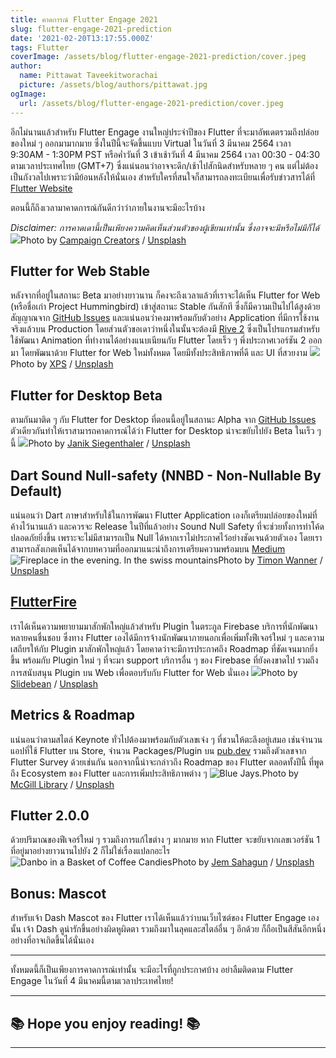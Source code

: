 ```yaml
---
title: คาดการณ์ Flutter Engage 2021
slug: flutter-engage-2021-prediction
date: '2021-02-20T13:17:55.000Z'
tags: Flutter
coverImage: /assets/blog/flutter-engage-2021-prediction/cover.jpeg
author:
  name: Pittawat Taveekitworachai
  picture: /assets/blog/authors/pittawat.jpg
ogImage:
  url: /assets/blog/flutter-engage-2021-prediction/cover.jpeg
---
```


อีกไม่นานแล้วสำหรับ Flutter Engage งานใหญ่ประจำปีของ Flutter ที่จะมาอัพเดตรวมถึงปล่อยของใหม่ ๆ ออกมามากมาย ซึ่งในปีนี้จะจัดขึ้นแบบ Virtual ในวันที่ 3 มีนาคม 2564 เวลา 9:30AM - 1:30PM PST หรือค่ำวันที่ 3 เข้าเช้าวันที่ 4 มีนาคม 2564 เวลา 00:30 - 04:30 ตามเวลาประเทศไทย (GMT+7) ซึ่งแน่นอนว่าอาจจะดึก/เช้าไปสักนิดสำหรับหลาย ๆ คน แต่ไม่ต้องเป็นกังวลไปเพราะว่ามีย้อนหลังให้นั่นเอง สำหรับใครที่สนใจก็สามารถลงทะเบียนเพื่อรับข่าวสารได้ที่ [Flutter Website](https://events.flutter.dev)

ตอนนี้ก็ถึงเวลามาคาดการณ์กันดีกว่าว่าภายในงานจะมีอะไรบ้าง

*Disclaimer: การคาดเดานี้เป็นเพียงความคิดเห็นส่วนตัวของผู้เขียนเท่านั้น ซึ่งอาจจะมีหรือไม่มีก็ได้*
![](https://images.unsplash.com/photo-1542744095-291d1f67b221?crop=entropy&amp;cs=tinysrgb&amp;fit=max&amp;fm=jpg&amp;ixid=MXwxMTc3M3wwfDF8c2VhcmNofDN8fHdlYnxlbnwwfHx8&amp;ixlib=rb-1.2.1&amp;q=80&amp;w=2000)Photo by [Campaign Creators](https://unsplash.com/@campaign_creators?utm_source=ghost&utm_medium=referral&utm_campaign=api-credit) / [Unsplash](https://unsplash.com/?utm_source=ghost&utm_medium=referral&utm_campaign=api-credit)
## Flutter for Web Stable

หลังจากที่อยู่ในสถานะ Beta มาอย่างยาวนาน ก็คงจะถึงเวลาแล้วที่เราจะได้เห็น Flutter for Web (หรือชื่อเก่า Project Hummingbird) เข้าสู่สถานะ Stable กันสักที ซึ่งก็มีความเป็นไปได้สูงด้วย สัญญาณจาก [GitHub Issues](https://github.com/flutter/flutter/pull/76433) และแน่นอนว่าคงมาพร้อมกับตัวอย่าง Application ที่มีการใช้งานจริงแล้วบน Production โดยส่วนตัวขอเดาว่าหนึ่งในนั้นจะต้องมี [Rive 2](https://rive.app) ซึ่งเป็นโปรแกรมสำหรับใช้พัฒนา Animation ที่ทำงานได้อย่างแนบเนียนกับ Flutter โดยเร็ว ๆ พึ่งประกาศเวอร์ชัน 2 ออกมา โดยพัฒนาด้วย Flutter for Web ใหม่ทั้งหมด โดยมีทั้งประสิทธิภาพที่ดี และ UI ที่สวยงาม
![](https://images.unsplash.com/photo-1593642532400-2682810df593?crop=entropy&amp;cs=tinysrgb&amp;fit=max&amp;fm=jpg&amp;ixid=MXwxMTc3M3wxfDF8c2VhcmNofDF8fGRlc2t0b3B8ZW58MHx8fA&amp;ixlib=rb-1.2.1&amp;q=80&amp;w=2000)Photo by [XPS](https://unsplash.com/@xps?utm_source=ghost&utm_medium=referral&utm_campaign=api-credit) / [Unsplash](https://unsplash.com/?utm_source=ghost&utm_medium=referral&utm_campaign=api-credit)
##  Flutter for Desktop Beta

ตามกันมาติด ๆ กับ Flutter for Desktop ที่ตอนนี้อยู่ในสถานะ Alpha จาก [GitHub Issues](https://github.com/flutter/flutter/pull/76433) ตัวเดียวกันทำให้เราสามารถคาดการณ์ได้ว่า Flutter for Desktop น่าจะขยับไปยัง Beta ในเร็ว ๆ นี้
![](https://images.unsplash.com/photo-1564900132589-61cd95f9bd84?crop=entropy&amp;cs=tinysrgb&amp;fit=max&amp;fm=jpg&amp;ixid=MXwxMTc3M3wwfDF8c2VhcmNofDR8fGRhcnR8ZW58MHx8fA&amp;ixlib=rb-1.2.1&amp;q=80&amp;w=2000)Photo by [Janik Siegenthaler](https://unsplash.com/@jnksg?utm_source=ghost&utm_medium=referral&utm_campaign=api-credit) / [Unsplash](https://unsplash.com/?utm_source=ghost&utm_medium=referral&utm_campaign=api-credit)
## Dart Sound Null-safety (NNBD - Non-Nullable By Default)

แน่นอนว่า Dart ภาษาสำหรับใช้ในการพัฒนา Flutter Application เองก็เตรียมปล่อยของใหม่ที่ค้างไว้นานแล้ว และควรจะ Release ในปีที่แล้วอย่าง Sound Null Safety ที่จะช่วยทั้งการทำโค้ดปลอดภัยยิ่งขึ้น เพราะจะไม่มีสามารถเป็น Null ได้หากเราไม่ประกาศไว้อย่างชัดเจนด้วยตัวเอง โดยเราสามารถสังเกตเห็นได้จากบทความที่ออกมาแนะนำถึงการเตรียมความพร้อมบน [Medium](https://medium.com/dartlang/preparing-the-dart-and-flutter-ecosystem-for-null-safety-e550ce72c010)
![Fireplace in the evening. In the swiss mountains](https://images.unsplash.com/photo-1556191325-0e553d4de1fb?crop=entropy&amp;cs=tinysrgb&amp;fit=max&amp;fm=jpg&amp;ixid=MXwxMTc3M3wwfDF8c2VhcmNofDM2fHxmaXJlfGVufDB8fHw&amp;ixlib=rb-1.2.1&amp;q=80&amp;w=2000)Photo by [Timon Wanner](https://unsplash.com/@77timon?utm_source=ghost&utm_medium=referral&utm_campaign=api-credit) / [Unsplash](https://unsplash.com/?utm_source=ghost&utm_medium=referral&utm_campaign=api-credit)
## [FlutterFire](https://firebase.flutter.dev)

เราได้เห็นความพยายามมาสักพักใหญ่แล้วสำหรับ Plugin ในตระกูล Firebase บริการที่นักพัฒนาหลายคนชื่นชอบ ซึ่งทาง Flutter เองได้มีการจ้างนักพัฒนาภายนอกเพื่อเพิ่มทั้งฟีเจอร์ใหม่ ๆ และความเสถียรให้กับ Plugin มาสักพักใหญ่แล้ว โดยคาดว่าจะมีการประกาศถึง Roadmap ที่ชัดเจนมากยิ่งขึ้น พร้อมกับ Plugin ใหม่ ๆ ที่จะมา support บริการอื่น ๆ ของ Firebase ที่ยังคงขาดไป รวมถึงการสนับสนุน Plugin บน Web เพื่อตอบรับกับ Flutter for Web นั่นเอง
![](https://images.unsplash.com/photo-1590103514966-5e2a11c13e21?crop=entropy&amp;cs=tinysrgb&amp;fit=max&amp;fm=jpg&amp;ixid=MXwxMTc3M3wwfDF8c2VhcmNofDJ8fHJvYWRtYXB8ZW58MHx8fA&amp;ixlib=rb-1.2.1&amp;q=80&amp;w=2000)Photo by [Slidebean](https://unsplash.com/@slidebean?utm_source=ghost&utm_medium=referral&utm_campaign=api-credit) / [Unsplash](https://unsplash.com/?utm_source=ghost&utm_medium=referral&utm_campaign=api-credit)
## Metrics & Roadmap

แน่นอนว่าตามสไตล์ Keynote ทั่วไปต้องมาพร้อมกับตัวเลขเจ๋ง ๆ ที่ชวนให้ตะลึงอยู่เสมอ เช่นจำนวนแอปที่ใช้ Flutter บน Store​, จำนวน Packages/Plugin บน [pub.dev](https://pub.dev) รวมถึงตัวเลขจาก Flutter Survey ด้วยเช่นกัน นอกจากนี้น่าจะกล่าวถึง Roadmap ของ Flutter ตลอดทั้งปีนี้ ที่พูดถึง Ecosystem ของ Flutter และการเพิ่มประสิทธิภาพต่าง ๆ
![Blue Jays.](https://images.unsplash.com/photo-1579273168832-1c6639363dad?crop=entropy&amp;cs=tinysrgb&amp;fit=max&amp;fm=jpg&amp;ixid=MXwxMTc3M3wwfDF8c2VhcmNofDh8fHR3b3xlbnwwfHx8&amp;ixlib=rb-1.2.1&amp;q=80&amp;w=2000)Photo by [McGill Library](https://unsplash.com/@mcgilllibrary?utm_source=ghost&utm_medium=referral&utm_campaign=api-credit) / [Unsplash](https://unsplash.com/?utm_source=ghost&utm_medium=referral&utm_campaign=api-credit)
## Flutter 2.0.0

ด้วยปริมาณของฟีเจอร์ใหม่ ๆ รวมถึงการแก้ไขต่าง ๆ มากมาย หาก Flutter จะขยับจากเลขเวอร์ชัน 1 ที่อยู่มาอย่างยาวนานไปยัง 2 ก็ไม่ใช่เรื่องแปลกอะไร
![Danbo in a Basket of Coffee Candies](https://images.unsplash.com/photo-1576342334534-8a104dc1af24?crop=entropy&amp;cs=tinysrgb&amp;fit=max&amp;fm=jpg&amp;ixid=MXwxMTc3M3wwfDF8c2VhcmNofDc1fHxtYXNjb3R8ZW58MHx8fA&amp;ixlib=rb-1.2.1&amp;q=80&amp;w=2000)Photo by [Jem Sahagun](https://unsplash.com/@jemsahagun?utm_source=ghost&utm_medium=referral&utm_campaign=api-credit) / [Unsplash](https://unsplash.com/?utm_source=ghost&utm_medium=referral&utm_campaign=api-credit)
## Bonus: Mascot

สำหรับเจ้า Dash Mascot ของ Flutter เราได้เห็นแล้วว่าบนเว็บไซต์ของ Flutter Engage เองนั้น เจ้า Dash ดูน่ารักขึ้นอย่างผิดหูผิดตา รวมถึงมาในลุคและสไตล์อื่น ๆ อีกด้วย ก็ถือเป็นสีสันอีกหนึ่งอย่างที่อาจเกิดขึ้นได้นั่นเอง

---

ทั้งหมดนี้ก็เป็นเพียงการคาดการณ์เท่านั้น จะมีอะไรที่ถูกประกาศบ้าง อย่าลืมติดตาม Flutter Engage ในวันที่ 4 มีนาคมนี้ตามเวลาประเทศไทย!

---

## **************************************📚 Hope you enjoy reading! 📚**************************************

---

